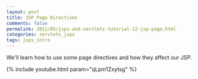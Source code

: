 ```yaml
---           
layout: post
title: JSP Page Directives
comments: false
permalink: 2011/05/jsps-and-servlets-tutorial-12-jsp-page.html
categories: servlets_jsps
tags: jsps_intro
---
```


We'll learn how to use some page directives and how they affect our JSP.

{% include youtube.html param="qLpm1Zxytsg" %}